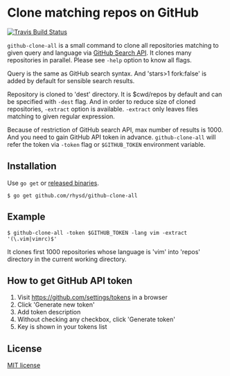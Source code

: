 Clone matching repos on GitHub
==============================
[![Travis Build Status][]][Travis CI]

`github-clone-all` is a small command to clone all repositories matching to given query and
language via [GitHub Search API][].
It clones many repositories in parallel. Please see `-help` option to know all flags.

Query is the same as GitHub search syntax. And 'stars>1 fork:false' is added by default for
sensible search results.

Repository is cloned to 'dest' directory. It is $cwd/repos by default and can be specified with
`-dest` flag. And in order to reduce size of cloned repositories, `-extract` option is available.
`-extract` only leaves files matching to given regular expression.

Because of restriction of GitHub search API, max number of results is 1000. And you need to
gain GitHub API token in advance. `github-clone-all` will refer the token via `-token` flag or
`$GITHUB_TOKEN` environment variable.

## Installation

Use `go get` or [released binaries](https://github.com/rhysd/github-clone-all/releases).

```
$ go get github.com/rhysd/github-clone-all
```

## Example

```
$ github-clone-all -token $GITHUB_TOKEN -lang vim -extract '(\.vim|vimrc)$'
```

It clones first 1000 repositories whose language is 'vim' into 'repos' directory in the current
working directory.

## How to get GitHub API token

1. Visit https://github.com/settings/tokens in a browser
2. Click 'Generate new token'
3. Add token description
4. Without checking any checkbox, click 'Generate token'
5. Key is shown in your tokens list

## License

[MIT license](LICENSE)

[GitHub Search API]: https://developer.github.com/v3/search/
[Travis Build Status]: https://travis-ci.org/rhysd/github-clone-all.svg?branch=master
[Travis CI]: https://travis-ci.org/rhysd/github-clone-all
